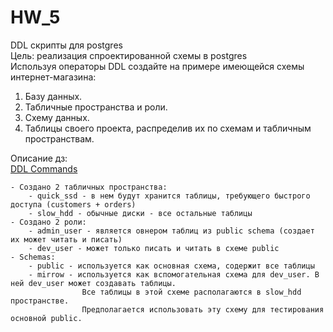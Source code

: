 # HW_5

DDL скрипты для postgres  
Цель: реализация спроектированной схемы в postgres  
Используя операторы DDL создайте на примере имеющейся схемы интернет-магазина:
1. Базу данных.
2. Табличные пространства и роли.
3. Схему данных.
4. Таблицы своего проекта, распределив их по схемам и
табличным пространствам.

Описание дз:  
[DDL Commands](https://github.com/axreldable/otus_db_2020_04_starikov/blob/master/hw_5/commands.sql)
```
- Создано 2 табличных пространства:
    - quick_ssd - в нем будут хранится таблицы, требующего быстрого доступа (customers + orders) 
    - slow_hdd - обычные диски - все остальные таблицы
- Создано 2 роли:
    - admin_user - является овнером таблиц из public schema (создает их может читать и писать)
    - dev_user - может только писать и читать в схеме public
- Schemas:
    - public - используется как основная схема, содержит все таблицы
    - mirrow - используется как вспомогательная схема для dev_user. В ней dev_user может создавать таблицы. 
                Все таблицы в этой схеме располагаются в slow_hdd пространстве. 
                Предполагается использовать эту схему для тестирования основной public.
```
